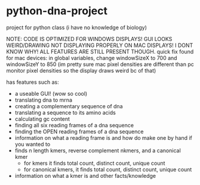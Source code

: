 # python-dna-project
project for python class (i have no knowledge of biology)

NOTE: CODE IS OPTIMIZED FOR WINDOWS DISPLAYS! GUI LOOKS WEIRD/DRAWING NOT DISPLAYING PROPERLY ON MAC DISPLAYS! I DONT KNOW WHY! ALL FEATURES ARE STILL PRESENT THOUGH.
  quick fix found for mac devices: 
    in global variables, change windowSizeX to 700 and windowSizeY to 850 (im pretty sure mac pixel densities are different than pc monitor pixel densities so the display draws weird bc of that)
      

has features such as:
  - a useable GUI! (wow so cool)
  - translating dna to mrna
  - creating a complementary sequence of dna
  - translating a sequence to its amino acids
  - calculating gc content
  - finding all six reading frames of a dna sequence
  - finding the OPEN reading frames of a dna sequence
  - information on what a reading frame is and how do make one by hand if you wanted to
  - finds n length kmers, reverse complement nkmers, and a canonical kmer
    - for kmers it finds total count, distinct count, unique count
    - for canonical kmers, it finds total count, distinct count, unique count
  - information on what a kmer is and other facts/knowledge
